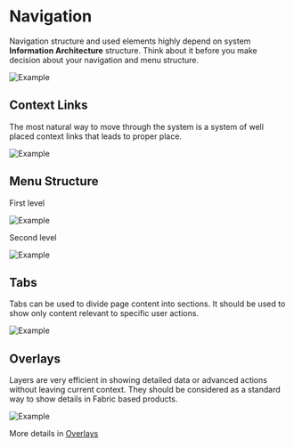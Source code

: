 # Navigation
Navigation structure and used elements highly depend on system **Information Architecture** structure. Think about it before you make decision about your navigation and menu structure.

![Example](/src/style/assets/navigation1.svg)


## Context Links
The most natural way to move through the system is a system of well placed context links that leads to proper place.

![Example](/src/style/assets/navigation2.svg)


## Menu Structure
First level

![Example](/src/style/assets/navigation3.png)

Second level

![Example](/src/style/assets/navigation4.png)


## Tabs
Tabs can be used to divide page content into sections. It should be used to show only content relevant to specific user actions.

![Example](/src/style/assets/navigation5.png)


## Overlays
Layers are very efficient in showing detailed data or advanced actions without leaving current context. They should be considered as a standard way to show details in Fabric based products.

![Example](/src/style/assets/navigation6.png)

More details in [Overlays](../#/general/7-overlays)
